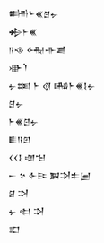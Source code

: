 <div class='block'>
<div class='line'>𒌦𒈨𒌍𒆪𒉡</div>
<div class='line'>𒄈𒈨𒌍</div>
<div class='line'>𒀀𒈾 𒅈𒋥𒋢</div>
<div class='line'>𒀝𒇺</div>
<div class='line'>𒉡𒌅 𒈨 𒋼 𒄄𒈨𒌍𒋙𒉡</div>
<div class='line'>𒆪𒉡</div>
<div class='line'>𒈨𒌍𒆪𒉡</div>
<div class='line'>𒀾𒀀𒇻</div>
<div class='line'>𒌋𒌋𒋙 𒌝𒈠</div>
<div class='line'>𒀸 𒆳 𒅆𒄿 𒀉𒋫𒉺𒅁</div>
<div class='line'>𒆪 𒋫</div>
<div class='line'>𒉡 𒊕 𒋫</div>
<div class='line'>𒊬</div>
</div>
